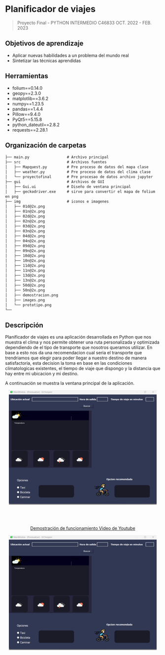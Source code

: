 # Planificador de viajes
> Proyecto Final - PYTHON INTERMEDIO C46833 OCT. 2022 - FEB. 2023

## Objetivos de aprendizaje
- Aplicar nuevas habilidades a un problema del mundo real
- Sintetizar las técnicas aprendidas

## Herramientas
- folium==0.14.0
- geopy==2.3.0
- matplotlib==3.6.2
- numpy==1.23.5
- pandas==1.4.4
- Pillow==9.4.0
- PyQt5==5.15.8
- python_dateutil==2.8.2
- requests==2.28.1
 
## Organización de carpetas

```
├── main.py                 # Archivo principal
├── src                     # Archivos fuentes
│   ├── Mapquest.py         # Pre proceso de datos del mapa clase
│   ├── weather.py          # Pre proceso de datos del clima clase
│   └── proyectofinal       # Pre procesao de datos archivo jupyter
├── gui                     # Archivos de GUI
│   ├── Gui.ui              # Diseño de ventana principal
│   ├── geckodriver.exe     # sirve para convertir el mapa de folium en png
├── img                     # iconos e imagenes
│   ├── 01d@2x.png
│   ├── 01n@2x.png
│   ├── 02d@2x.png  
│   ├── 02n@2x.png
│   ├── 03d@2x.png
│   ├── 03n@2x.png
│   ├── 04d@2x.png
│   ├── 04n@2x.png
│   ├── 09d@2x.png
│   ├── 09n@2x.png
│   ├── 10d@2x.png
│   ├── 10n@2x.png
│   ├── 11d@2x.png
│   ├── 11n@2x.png
│   ├── 13d@2x.png
│   ├── 13n@2x.png
│   ├── 50d@2x.png
│   ├── 50n@2x.png
│   ├── demostracion.png
│   ├── images.png
│   └── prototipo.png
└── 
```



## Descripción

Planificador de viajes es una aplicación desarrollada en Python que nos muestra el clima y nos permite obtener una ruta personalizada y optimizada dependiendo de el tipo de transporte que nosotros queramos utilizar.
En base a esto nos da una recomendacion cual seria el transporte que trendriamos que elegir para poder llegar a nuestro destino de manera satisfactoria, esta decision la toma en base en las condiciones climatologicas existentes, el tiempo de viaje que dispongo y la distancia que hay entre mi ubicacion y mi destino.

A continuación se muestra la ventana principal de la aplicación. 
 

<div align="center">
<img src="./img/prototipo.png" style="width: 50vw; min-width: 140px; >
</div>
<br>
<br>
<br>
<div align="center">
<br>
<br>
<br>
<br>
<a href="https://youtu.be/W_IQ4EbTPRk" target="_blank">
<p>Demostración de funcionamiento Video de Youtube</p>
<img src="./img/prototipo.png" style="width: 50vw; min-width: 140px;" >
</a>
</div>


<br/><br/>
